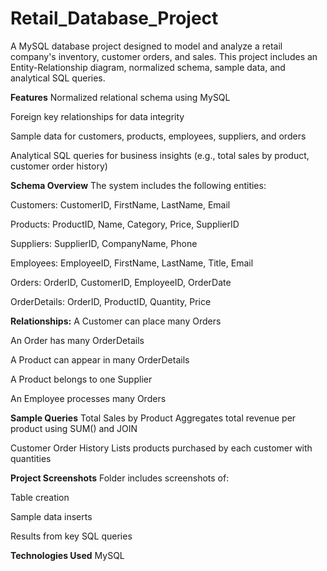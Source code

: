 # Retail_Database_Project

A MySQL database project designed to model and analyze a retail company's inventory, customer orders, and sales. This project includes an Entity-Relationship diagram, normalized schema, sample data, and analytical SQL queries.

**Features**
Normalized relational schema using MySQL

Foreign key relationships for data integrity

Sample data for customers, products, employees, suppliers, and orders

Analytical SQL queries for business insights (e.g., total sales by product, customer order history)

**Schema Overview**
The system includes the following entities:

Customers: CustomerID, FirstName, LastName, Email

Products: ProductID, Name, Category, Price, SupplierID

Suppliers: SupplierID, CompanyName, Phone

Employees: EmployeeID, FirstName, LastName, Title, Email

Orders: OrderID, CustomerID, EmployeeID, OrderDate

OrderDetails: OrderID, ProductID, Quantity, Price

**Relationships:**
A Customer can place many Orders 

An Order has many OrderDetails 

A Product can appear in many OrderDetails 

A Product belongs to one Supplier 

An Employee processes many Orders 

**Sample Queries**
Total Sales by Product
Aggregates total revenue per product using SUM() and JOIN

Customer Order History
Lists products purchased by each customer with quantities

**Project Screenshots**
Folder includes screenshots of:

Table creation

Sample data inserts

Results from key SQL queries

**Technologies Used**
MySQL
